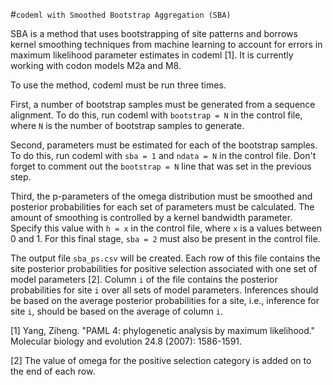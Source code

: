 #`codeml with Smoothed Bootstrap Aggregation (SBA)`

SBA is a method that uses bootstrapping of site patterns and borrows kernel
smoothing techniques from machine learning to account for errors in maximum
likelihood parameter estimates in codeml [1].  It is currently working with
codon models M2a and M8.

To use the method, codeml must be run three times.

First, a number of bootstrap samples must be generated from a sequence alignment.
To do this, run codeml with ```bootstrap = N``` in the control file, where
```N``` is the number of bootstrap samples to generate.

Second, parameters must be estimated for each of the bootstrap samples.  To do
this, run codeml with ```sba = 1``` and ```ndata = N``` in the control file.
Don't forget to comment out the ```bootstrap = N``` line that was set in the
previous step.

Third, the p-parameters of the omega distribution must be smoothed and posterior
probabilities for each set of parameters must be calculated.  The amount of
smoothing is controlled by a kernel bandwidth parameter.  Specify this value with
```h = x``` in the control file, where ```x``` is a values between 0 and 1.  For
this final stage, ```sba = 2``` must also be present in the control file.

The output file ```sba_ps.csv``` will be created.  Each row of this file
contains the site posterior probabilities for positive selection associated with
one set of model parameters [2].  Column ```i``` of the file contains the
posterior probabilities for site ```i``` over all sets of model parameters.
Inferences should be based on the average posterior probabilities for a site,
i.e., inference for site ```i```, should be based on the average of column ```i```.

[1] Yang, Ziheng. "PAML 4: phylogenetic analysis by maximum likelihood." Molecular biology and evolution 24.8 (2007): 1586-1591.

[2] The value of omega for the positive selection category is added on to the end of each row.